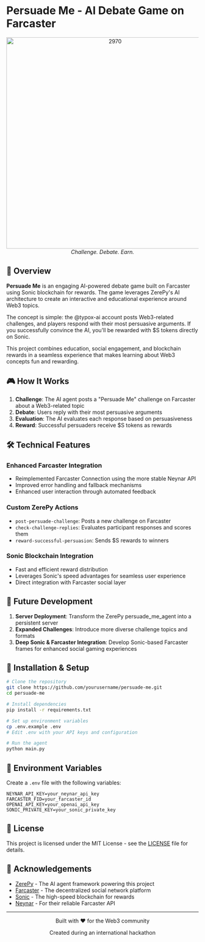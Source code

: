 # Persuade Me - AI Debate Game on Farcaster

<div align="center">
  <img width="554" alt="2970" src="https://github.com/user-attachments/assets/4cd8fa58-bd14-42f5-8ddd-dedff7d93c05" />
  <br>
  <em>Challenge. Debate. Earn.</em>
</div>

## 🌟 Overview

**Persuade Me** is an engaging AI-powered debate game built on Farcaster using Sonic blockchain for rewards. The game leverages ZerePy's AI architecture to create an interactive and educational experience around Web3 topics.

The concept is simple: the @typox-ai account posts Web3-related challenges, and players respond with their most persuasive arguments. If you successfully convince the AI, you'll be rewarded with $S tokens directly on Sonic.

This project combines education, social engagement, and blockchain rewards in a seamless experience that makes learning about Web3 concepts fun and rewarding.

## 🎮 How It Works

1. **Challenge**: The AI agent posts a "Persuade Me" challenge on Farcaster about a Web3-related topic
2. **Debate**: Users reply with their most persuasive arguments
3. **Evaluation**: The AI evaluates each response based on persuasiveness
4. **Reward**: Successful persuaders receive $S tokens as rewards

## 🛠️ Technical Features

### Enhanced Farcaster Integration
- Reimplemented Farcaster Connection using the more stable Neynar API
- Improved error handling and fallback mechanisms
- Enhanced user interaction through automated feedback

### Custom ZerePy Actions
- `post-persuade-challenge`: Posts a new challenge on Farcaster
- `check-challenge-replies`: Evaluates participant responses and scores them
- `reward-successful-persuasion`: Sends $S rewards to winners

### Sonic Blockchain Integration
- Fast and efficient reward distribution
- Leverages Sonic's speed advantages for seamless user experience
- Direct integration with Farcaster social layer

## 🚀 Future Development

1. **Server Deployment**: Transform the ZerePy persuade_me_agent into a persistent server
2. **Expanded Challenges**: Introduce more diverse challenge topics and formats
3. **Deep Sonic & Farcaster Integration**: Develop Sonic-based Farcaster frames for enhanced social gaming experiences

## 🔧 Installation & Setup

```bash
# Clone the repository
git clone https://github.com/yourusername/persuade-me.git
cd persuade-me

# Install dependencies
pip install -r requirements.txt

# Set up environment variables
cp .env.example .env
# Edit .env with your API keys and configuration

# Run the agent
python main.py
```

## 🔑 Environment Variables

Create a `.env` file with the following variables:

```
NEYNAR_API_KEY=your_neynar_api_key
FARCASTER_FID=your_farcaster_id
OPENAI_API_KEY=your_openai_api_key
SONIC_PRIVATE_KEY=your_sonic_private_key
```

## 📝 License

This project is licensed under the MIT License - see the [LICENSE](LICENSE) file for details.

## 🙏 Acknowledgements

- [ZerePy](https://github.com/blorm/zerepy) - The AI agent framework powering this project
- [Farcaster](https://www.farcaster.xyz/) - The decentralized social network platform
- [Sonic](https://sonic.org/) - The high-speed blockchain for rewards
- [Neynar](https://neynar.com/) - For their reliable Farcaster API

---

<div align="center">
  <p>Built with ❤️ for the Web3 community</p>
  <p>Created during an international hackathon</p>
</div>

